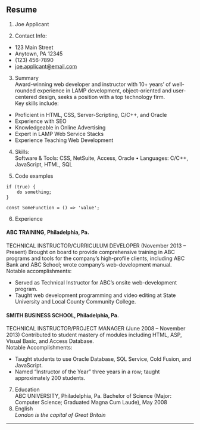 ## Resume

1. Joe Applicant

2. Contact Info: 
* 123 Main Street
* Anytown, PA 12345
* (123) 456-7890
* [joe.applicant@email.com](mailto:joe.applicant@email.com) 

3. Summary  
Award-winning web developer and instructor with 10+ years’ of well-rounded experience in LAMP development, object-oriented and user-centered design, seeks a position with a top technology firm.  
Key skills include:
* Proficient in HTML, CSS, Server-Scripting, C/C++, and Oracle
* Experience with SEO
* Knowledgeable in Online Advertising
* Expert in LAMP Web Service Stacks
* Experience Teaching Web Development

4. Skills:  
Software & Tools: CSS, NetSuite, Access, Oracle • Languages: C/C++, JavaScript, HTML, SQL

5. Code examples 
```
if (true) {
    do something;
}
```  
```
const SomeFunction = () => 'value';
```  
6. Experience
#### ABC TRAINING, Philadelphia, Pa.
TECHNICAL INSTRUCTOR/CURRICULUM DEVELOPER (November 2013 – Present)
Brought on board to provide comprehensive training in ABC programs and tools for the company’s high-profile clients, including ABC Bank and ABC School; wrote company’s web-development manual.  
Notable accomplishments:
* Served as Technical Instructor for ABC’s onsite web-development program.
* Taught web development programming and video editing at State University and Local County Community College.

#### SMITH BUSINESS SCHOOL, Philadelphia, Pa.
TECHNICAL INSTRUCTOR/PROJECT MANAGER (June 2008 – November 2013)
Contributed to student mastery of modules including HTML, ASP, Visual Basic, and Access Database.  
Notable Accomplishments:
* Taught students to use Oracle Database, SQL Service, Cold Fusion, and JavaScript.
* Named “Instructor of the Year” three years in a row; taught approximately 200 students.  
7. Education  
ABC UNIVERSITY, Philadelphia, Pa.
Bachelor of Science (Major: Computer Science; Graduated Magna Cum Laude), May 2008  
8. English  
*London is the capital of Great Britain*

*** 